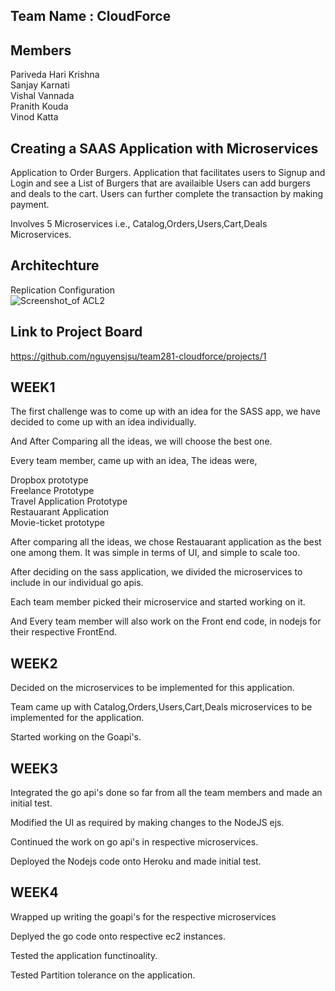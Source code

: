 ## Team Name : CloudForce

## Members

Pariveda Hari Krishna<br>
Sanjay Karnati<br>
Vishal Vannada<br>
Pranith Kouda<br>
Vinod Katta<br>

## Creating a SAAS Application with Microservices

Application to Order Burgers. 
Application that facilitates users to Signup and Login and see a List of Burgers that are availaible 
Users can add burgers and deals to the cart. 
Users can further complete the transaction by making payment.

Involves 5 Microservices i.e., Catalog,Orders,Users,Cart,Deals Microservices.

## Architechture
Replication Configuration
<br/>
![Screenshot_of ACL2](https://github.com/nguyensjsu/team281-cloudforce/blob/master/HariKrishna/Untitled%20Diagram%20(1).png)
<br/>


## Link to Project Board<br>
https://github.com/nguyensjsu/team281-cloudforce/projects/1


## WEEK1

The first challenge was to come up with an idea for the SASS app, we have decided to come up with an idea individually.

And After Comparing all the ideas, we will choose the best one.

Every team member, came up with an idea, The ideas were,

Dropbox prototype<br>
Freelance Prototype<br>
Travel Application Prototype<br>
Restauarant Application<br>
Movie-ticket prototype<br>

After comparing all the ideas, we chose Restauarant application as the best one among them. It was simple in terms of UI, and simple to scale too.

After deciding on the sass application, we divided the microservices to include in our individual go apis.

Each team member picked their microservice and started working on it.

And Every team member will also work on the Front end code, in nodejs for their respective FrontEnd.

## WEEK2

Decided on the microservices to be implemented for this application.

Team came up with Catalog,Orders,Users,Cart,Deals microservices to be implemented for the application.

Started working on the Goapi's.


## WEEK3

Integrated the go api's done so far from all the team members and made an initial test.

Modified the UI as required by making changes to the NodeJS ejs.

Continued the work on go api's in respective microservices.

Deployed the Nodejs code onto Heroku and made initial test.

## WEEK4

Wrapped up writing the goapi's for the respective microservices

Deplyed the go code onto respective ec2 instances.

Tested the application functinoality.

Tested Partition tolerance on the application.
